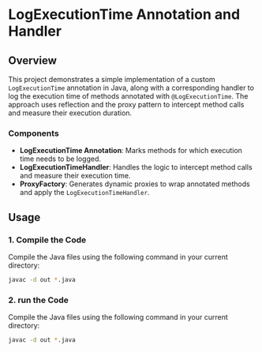 # LogExecutionTime Annotation and Handler

## Overview

This project demonstrates a simple implementation of a custom `LogExecutionTime` annotation in Java, along with a corresponding handler to log the execution time of methods annotated with `@LogExecutionTime`. The approach uses reflection and the proxy pattern to intercept method calls and measure their execution duration.

### Components

- **LogExecutionTime Annotation**: Marks methods for which execution time needs to be logged.
- **LogExecutionTimeHandler**: Handles the logic to intercept method calls and measure their execution time.
- **ProxyFactory**: Generates dynamic proxies to wrap annotated methods and apply the `LogExecutionTimeHandler`.

## Usage

### 1. Compile the Code

Compile the Java files using the following command in your current directory:

```bash
javac -d out *.java
```

### 2. run the Code

Compile the Java files using the following command in your current directory:

```bash
javac -d out *.java
```
